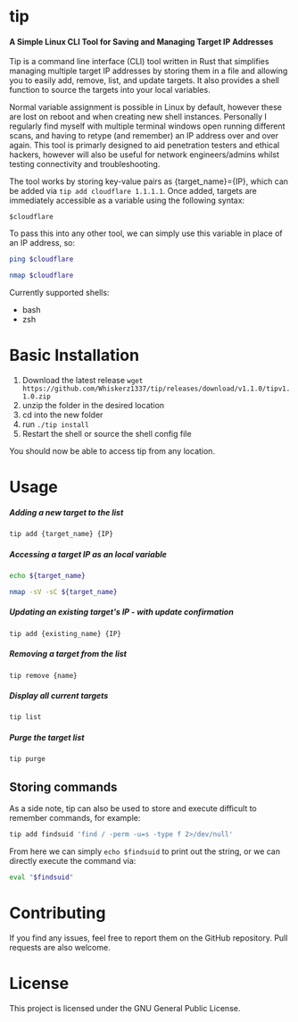 # tip 
#### A Simple Linux CLI Tool for Saving and Managing Target IP Addresses

Tip is a command line interface (CLI) tool written in Rust that simplifies managing multiple target IP addresses by storing them in a file and allowing you to easily add, remove, list, and update targets. It also provides a shell function to source the targets into your local variables.

Normal variable assignment is possible in Linux by default, however these are lost on reboot and when creating new shell instances. Personally I regularly find myself with multiple terminal windows open running different scans, and having to retype (and remember) an IP address over and over again. This tool is primarly designed to aid penetration testers and ethical hackers, however will also be useful for network engineers/admins whilst testing connectivity and troubleshooting.

The tool works by storing key-value pairs as {target_name}={IP}, which can be added via ```tip add cloudflare 1.1.1.1```. Once added, targets are immediately accessible as a variable using the following syntax: 

```$cloudflare```

To pass this into any other tool, we can simply use this variable in place of an IP address, so: 

```bash
ping $cloudflare
```
```bash
nmap $cloudflare
```

Currently supported shells:

* bash
* zsh

# Basic Installation

1. Download the latest release ```wget https://github.com/Whiskerz1337/tip/releases/download/v1.1.0/tipv1.1.0.zip```
2. unzip the folder in the desired location
3. cd into the new folder
4. run ```./tip install```
5. Restart the shell or source the shell config file

You should now be able to access tip from any location.

# Usage

##### Adding a new target to the list
```bash
tip add {target_name} {IP}
```

##### Accessing a target IP as an local variable
```bash
echo ${target_name}
```
```bash
nmap -sV -sC ${target_name}
```

##### Updating an existing target's IP - with update confirmation
```bash
tip add {existing_name} {IP}
```

##### Removing a target from the list
```bash
tip remove {name}
```

##### Display all current targets
```bash
tip list
```

##### Purge the target list
```bash
tip purge
```

## Storing commands

As a side note, tip can also be used to store and execute difficult to remember commands, for example:

```bash
tip add findsuid 'find / -perm -u=s -type f 2>/dev/null'
```

From here we can simply ```echo $findsuid``` to print out the string, or we can directly execute the command via:

```bash
eval "$findsuid"
```

# Contributing
If you find any issues, feel free to report them on the GitHub repository. Pull requests are also welcome.

# License
This project is licensed under the GNU General Public License.
